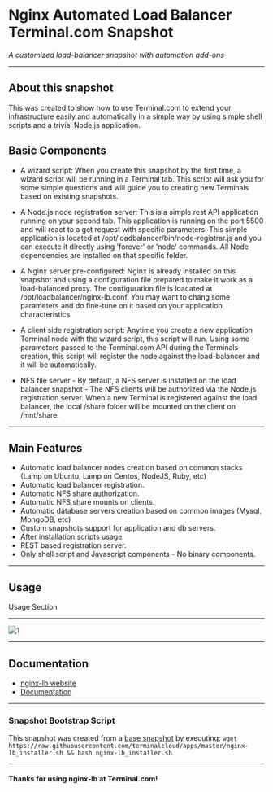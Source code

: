 # **Nginx Automated Load Balancer** Terminal.com Snapshot

*A customized load-balancer snapshot with automation add-ons*

---

## About this snapshot

This was created to show how to use Terminal.com to extend your infrastructure easily and automatically in a simple way by using simple shell scripts and a trivial Node.js application.


## Basic Components

- A wizard script: When you create this snapshot by the first time, a wizard script will be running in a Terminal tab. This script will ask you for some simple questions and will guide you to creating new Terminals based on existing snapshots.

- A Node.js node registration server: This is a simple rest API application running on your second tab. This application is running on the port 5500 and will react to a get request with specific parameters. This simple application is located at /opt/loadbalancer/bin/node-registrar.js and you can execute it directly using 'forever' or 'node' commands. All Node dependencies are installed on that specific folder.

- A Nginx server pre-configured: Nginx is already installed on this snapshot and using a configuration file prepared to make it work as a load-balanced proxy. The configuration file is loacated at /opt/loadbalancer/nginx-lb.conf. You may want to chang some parameters and do fine-tune on it based on your application characteristics.

- A client side registration script: Anytime you create a new application Terminal node with the wizard script, this script will run. Using some parameters passed to the Terminal.com API during the Terminals creation, this script will register the node against the load-balancer and it will be automatically.

- NFS file server - By default, a NFS server is installed on the load balancer snapshot - The NFS clients will be authorized via the Node.js registration server. When a new Terminal is registered against the load balancer, the local /share folder will be mounted on the client on /mnt/share.


---

## Main Features

- Automatic load balancer nodes creation based on common stacks (Lamp on Ubuntu, Lamp on Centos, NodeJS, Ruby, etc)
- Automatic load balancer registration.
- Automatic NFS share authorization.
- Automatic NFS share mounts on clients.
- Automatic database servers creation based on common images (Mysql, MongoDB, etc)
- Custom snapshots support for application and db servers.
- After installation scripts usage.
- REST based registration server.
- Only shell script and Javascript components - No binary components.

---

## Usage

Usage Section

---

![1](IMAGE_URL)

---

## Documentation

- [nginx-lb website]()
- [Documentation]()

---

### Snapshot Bootstrap Script

This snapshot was created from a [base snapshot](https://www.terminal.com/tiny/FzpHiTXG1K) by executing:
`wget https://raw.githubusercontent.com/terminalcloud/apps/master/nginx-lb_installer.sh && bash nginx-lb_installer.sh`

---

#### Thanks for using nginx-lb at Terminal.com!
